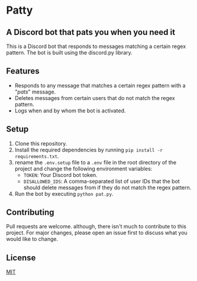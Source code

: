 # Patty

## A Discord bot that pats you when you need it

This is a Discord bot that responds to messages matching a certain regex pattern. The bot is built using the discord.py library.

## Features

- Responds to any message that matches a certain regex pattern with a "*pats*" message.
- Deletes messages from certain users that do not match the regex pattern.
- Logs when and by whom the bot is activated.

## Setup

1. Clone this repository.
2. Install the required dependencies by running `pip install -r requirements.txt`.
3. rename the `.env.setup` file to a `.env` file in the root directory of the project and change the following environment variables:
    - `TOKEN`: Your Discord bot token.
    - `DISALLOWED_IDS`: A comma-separated list of user IDs that the bot should delete messages from if they do not match the regex pattern.
4. Run the bot by executing `python pat.py`.

## Contributing

Pull requests are welcome. although, there isn't much to contribute to this project. For major changes, please open an issue first to discuss what you would like to change.

## License

[MIT](https://choosealicense.com/licenses/mit/)
